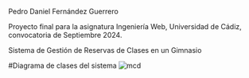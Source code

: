 Pedro Daniel Fernández Guerrero

Proyecto final para la asignatura Ingeniería Web, Universidad de Cádiz, convocatoria de Septiembre 2024.

Sistema de Gestión de Reservas de Clases en un Gimnasio

#Diagrama de clases del sistema
![mcd](https://github.com/user-attachments/assets/027ff4d2-80dd-4214-92f1-544757fe21bc)
